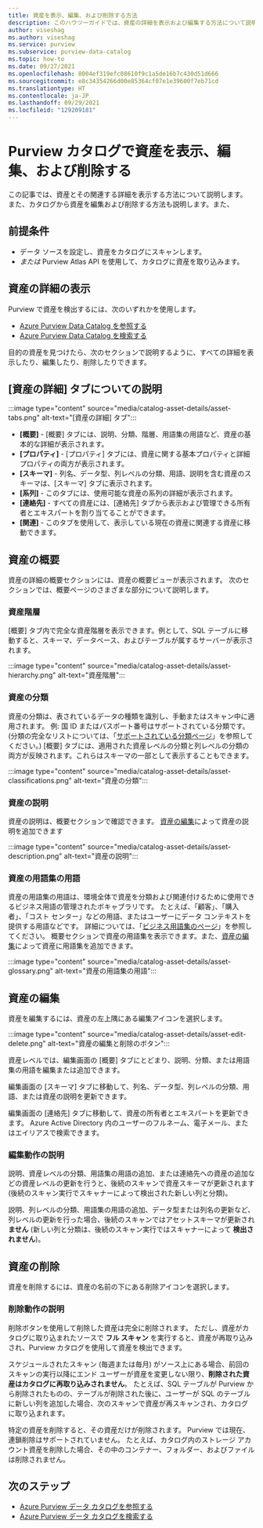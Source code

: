 ```yaml
---
title: 資産を表示、編集、および削除する方法
description: このハウツーガイドでは、資産の詳細を表示および編集する方法について説明します。
author: viseshag
ms.author: viseshag
ms.service: purview
ms.subservice: purview-data-catalog
ms.topic: how-to
ms.date: 09/27/2021
ms.openlocfilehash: 8004ef319efc08610f9c1a5de16b7c430d51d666
ms.sourcegitcommit: e8c34354266d00e85364cf07e1e39600f7eb71cd
ms.translationtype: HT
ms.contentlocale: ja-JP
ms.lasthandoff: 09/29/2021
ms.locfileid: "129209181"
---
```

# <a name="view-edit-and-delete-assets-in-purview-catalog"></a>Purview カタログで資産を表示、編集、および削除する

この記事では、資産とその関連する詳細を表示する方法について説明します。 また、カタログから資産を編集および削除する方法も説明します。また、

## <a name="prerequisites"></a>前提条件

- データ ソースを設定し、資産をカタログにスキャンします。
- *または* Purview Atlas API を使用して、カタログに資産を取り込みます。 

## <a name="viewing-asset-details"></a>資産の詳細の表示

Purview で資産を検出するには、次のいずれかを使用します。
- [Azure Purview Data Catalog を参照する](how-to-browse-catalog.md)
- [Azure Purview Data Catalog を検索する](how-to-search-catalog.md)

目的の資産を見つけたら、次のセクションで説明するように、すべての詳細を表示したり、編集したり、削除したりできます。

## <a name="asset-details-tabs-explained"></a>[資産の詳細] タブについての説明

:::image type="content" source="media/catalog-asset-details/asset-tabs.png" alt-text="[資産の詳細] タブ":::

- **[概要]** - [概要] タブには、説明、分類、階層、用語集の用語など、資産の基本的な詳細が表示されます。
- **[プロパティ]** - [プロパティ] タブには、資産に関する基本プロパティと詳細プロパティの両方が表示されます。
- **[スキーマ]** - 列名、データ型、列レベルの分類、用語、説明を含む資産のスキーマは、[スキーマ] タブに表示されます。
- **[系列]** - このタブには、使用可能な資産の系列の詳細が表示されます。
- **[連絡先]** - すべての資産には、[連絡先] タブから表示および管理できる所有者とエキスパートを割り当てることができます。
- **[関連]** - このタブを使用して、表示している現在の資産に関連する資産に移動できます。 

## <a name="asset-overview"></a>資産の概要
資産の詳細の概要セクションには、資産の概要ビューが表示されます。 次のセクションでは、概要ページのさまざまな部分について説明します。

### <a name="asset-hierarchy"></a>資産階層

[概要] タブ内で完全な資産階層を表示できます。例として、SQL テーブルに移動すると、スキーマ、データベース、およびテーブルが属するサーバーが表示されます。

:::image type="content" source="media/catalog-asset-details/asset-hierarchy.png" alt-text="資産階層":::

### <a name="asset-classifications"></a>資産の分類

資産の分類は、表されているデータの種類を識別し、手動またはスキャン中に適用されます。 例: 国 ID またはパスポート番号はサポートされている分類です。 (分類の完全なリストについては、「[サポートされている分類ページ](supported-classifications.md)」を参照してください。) [概要] タブには、適用された資産レベルの分類と列レベルの分類の両方が反映されます。これらはスキーマの一部として表示することもできます。

:::image type="content" source="media/catalog-asset-details/asset-classifications.png" alt-text="資産の分類":::

### <a name="asset-description"></a>資産の説明

資産の説明は、概要セクションで確認できます。 [資産の編集](#editing-assets)によって資産の説明を追加できます

:::image type="content" source="media/catalog-asset-details/asset-description.png" alt-text="資産の説明":::

### <a name="asset-glossary-terms"></a>資産の用語集の用語

資産の用語集の用語は、環境全体で資産を分類および関連付けるために使用できるビジネス用語の管理されたボキャブラリです。 たとえば、「顧客」、「購入者」、「コスト センター」などの用語、またはユーザーにデータ コンテキストを提供する用語などです。 詳細については、「[ビジネス用語集のページ](concept-business-glossary.md)」を参照してください。 概要セクションで資産の用語集を表示できます。また、[資産の編集](#editing-assets)によって資産に用語集を追加できます。

:::image type="content" source="media/catalog-asset-details/asset-glossary.png" alt-text="資産の用語集の用語":::

## <a name="editing-assets"></a>資産の編集

資産を編集するには、資産の左上隅にある編集アイコンを選択します。

:::image type="content" source="media/catalog-asset-details/asset-edit-delete.png" alt-text="資産の編集と削除のボタン":::

資産レベルでは、編集画面の [概要] タブにとどまり、説明、分類、または用語集の用語を編集または追加できます。

編集画面の [スキーマ] タブに移動して、列名、データ型、列レベルの分類、用語、または資産の説明を更新できます。

編集画面の [連絡先] タブに移動して、資産の所有者とエキスパートを更新できます。 Azure Active Directory 内のユーザーのフルネーム、電子メール、またはエイリアスで検索できます。

### <a name="edit-behavior-explained"></a>編集動作の説明

説明、資産レベルの分類、用語集の用語の追加、または連絡先への資産の追加などの資産レベルの更新を行うと、後続のスキャンで資産スキーマが更新されます (後続のスキャン実行でスキャナーによって検出された新しい列と分類)。

説明、列レベルの分類、用語集の用語の追加、データ型または列名の更新など、列レベルの更新を行った場合、後続のスキャンではアセットスキーマが更新され **ません** (新しい列と分類は、後続のスキャン実行ではスキャナーによって **検出されません**)。

## <a name="deleting-assets"></a>資産の削除

資産を削除するには、資産の名前の下にある削除アイコンを選択します。

### <a name="delete-behavior-explained"></a>削除動作の説明

削除ボタンを使用して削除した資産は完全に削除されます。 ただし、資産がカタログに取り込まれたソースで **フル スキャン** を実行すると、資産が再取り込みされ、Purview カタログを使用して資産を検出できます。

スケジュールされたスキャン (毎週または毎月) がソース上にある場合、前回のスキャンの実行以降にエンド ユーザーが資産を変更しない限り、**削除された資産はカタログに再取り込みされません**。   たとえば、SQL テーブルが Purview から削除されたものの、テーブルが削除された後に、ユーザーが SQL のテーブルに新しい列を追加した場合、次のスキャンで資産が再スキャンされ、カタログに取り込まれます。

特定の資産を削除すると、その資産だけが削除されます。 Purview では現在、連鎖削除はサポートされていません。 たとえば、カタログ内のストレージ アカウント資産を削除した場合、その中のコンテナー、フォルダー、およびファイルは削除されません。 

## <a name="next-steps"></a>次のステップ

- [Azure Purview データ カタログを参照する](how-to-browse-catalog.md)
- [Azure Purview データ カタログを検索する](how-to-search-catalog.md)
